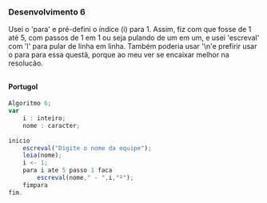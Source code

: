 ### Desenvolvimento 6
Usei o 'para' e pré-defini o índice (i) para 1.
Assim, fiz com que fosse de 1 até 5, com passos 
de 1 em 1 ou seja pulando de um em um, e usei 'escreval' com 'l' para pular 
de linha em linha. Também poderia usar '\n'e prefirir usar o para para essa
questã, porque ao meu ver se encaixar melhor na resolucão.
## 

#### Portugol

```javascript
Algoritmo 6;
var
	i : inteiro;
	nome : caracter;
	
inicio
	escreval("Digite o nome da equipe");
	leia(nome);
	i <- 1;
	para i ate 5 passo 1 faca
		escreval(nome," - ",i,"º");
	fimpara
fim.
